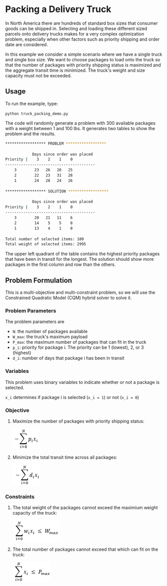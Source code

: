 # Packing a Delivery Truck

In North America there are hundreds of standard box sizes that consumer goods can be
shipped in. Selecting and loading these different sized parcels onto delivery trucks
makes for a very complex optimization problem, especially when other factors such as
priority shipping and order date are considered.

In this example we consider a simple scenario where we have a single truck and single
box size. We want to choose packages to load onto the truck so that the number of
packages with priority shipping status is maximized and the aggregate transit time is
minimized. The truck's weight and size capacity must not be exceeded.

## Usage

To run the example, type:

`python truck_packing_demo.py`

The code will randomly generate a problem with 300 available packages with a weight between
1 and 100 lbs. It generates two tables to show the problem and the results.

```bash
****************** PROBLEM ******************

            Days since order was placed
Priority |    3    2    1    0
----------------------------------------
    3        23   26   20   25
    2        22   23   31   28
    1        24   28   24   26

****************** SOLUTION ******************

            Days since order was placed
Priority |    3    2    1    0
----------------------------------------
    3        20   21   11    6
    2        14    5    5    0
    1        13    4    1    0

Total number of selected items: 100
Total weight of selected items: 2995
```

The upper left quadrant of the table contains the highest priority packages that have been
in transit for the longest. The solution should show more packages in the first column and
row than the others.

## Problem Formulation

This is a multi-objective and multi-constraint problem, so we will use the Constrained
Quadratic Model (CQM) hybrid solver to solve it.

### Problem Parameters

The problem parameters are

- `N`:     the number of packages available
- `W_max`: the truck's maximum payload
- `P_max`: the maximum number of packages that can fit in the truck
- `p_i`:   priority for package i. The priority can be 1 (lowest), 2, or 3 (highest)
- `d_i`:   number of days that package i has been in transit

### Variables

This problem uses binary variables to indicate whether or not a package is selected.

`x_i` determines if package i is selected (`x_i = 1`) or not (`x_i = 0`)

### Objective

1. Maximize the number of packages with priority shipping status:

    ![readme_images](readme_images/objective_priority.png "obj_priority")

2. Minimize the total transit time across all packages:

    ![readme_images](readme_images/objective_transit.png "obj_transit")

### Constraints

1. The total weight of the packages cannot exceed the maximium weight capacity of the truck:

    ![readme_images](readme_images/constraint_weight.png "constraint_weight")

2. The total number of packages cannot exceed that which can fit on the truck:

    ![readme_images](readme_images/constraint_size.png "constraint_size")
